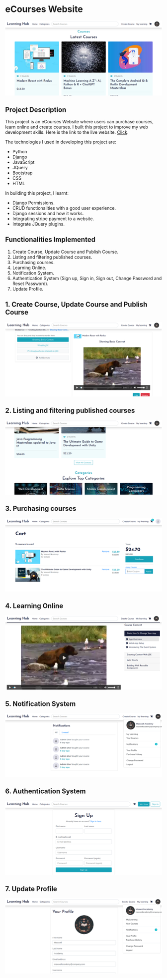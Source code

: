 # eCourses Website
![](/readme-imgs/ecourses1.png)

## Project Description
This project is an eCourses Website where users can purchase courses, learn online and create courses. I built this project to improve my web development skills. Here is the link to the live website. [Click](https://ecourses-website.vercel.app/).

The technologies I used in developing this project are:
- Python
- Django
- JavaScript
- JQuery
- Bootstrap
- CSS
- HTML

In building this project, I learnt:
- Django Permissions.
- CRUD functionalities with a good user experience.
- Django sessions and how it works.
- Integrating stripe payment to a website.
- Integrate JQuery plugins.

## Functionalities Implemented
1. Create Course, Update Course and Publish Course.
2. Listing and filtering published courses.
3. Purchasing courses.
4. Learning Online.
5. Notification System.
6. Authentication System (Sign up, Sign in, Sign out, Change Password and Reset Password).
7. Update Profile.

## 1. Create Course, Update Course and Publish Course
![](/readme-imgs/create-edit-course1.png)

## 2. Listing and filtering published courses
![](/readme-imgs/listing-filtering1.png)

## 3. Purchasing courses
![](/readme-imgs/purchase1.png)

## 4. Learning Online
![](/readme-imgs/learning1.png)

## 5. Notification System
![](/readme-imgs/notification3.png)

## 6. Authentication System
![](/readme-imgs/signup1.png)

## 7. Update Profile
![](/readme-imgs/profile2.png)
